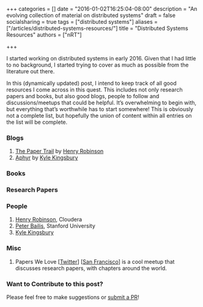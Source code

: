+++
categories = []
date = "2016-01-02T16:25:04-08:00"
description = "An evolving collection of material on distributed systems"
draft = false
socialsharing = true
tags = ["distributed systems"]
aliases = ["/articles/distributed-systems-resources/"]
title = "Distributed Systems Resources"
authors = ["nRT"]

+++

I started working on distributed systems in early 2016. Given that I had little to no background, I started trying to cover as much as possible from the literature out there.

In this (dynamically updated) post, I intend to keep track of all good resources I come across in this quest. This includes not only research papers and books, but also good blogs, people to follow and discussions/meetups that could be helpful. It’s overwhelming to begin with, but everything that’s worthwhile has to start somewhere! This is obviously not a complete list, but hopefully the union of content within all entries on the list will be complete.

### Blogs
1. [The Paper Trail](http://the-paper-trail.org/) by [Henry Robinson](https://twitter.com/HenryR)
2. [Aphyr](https://aphyr.com/posts) by [Kyle Kingsbury](https://twitter.com/aphyr)

### Books

### Research Papers

### People
1. [Henry Robinson](https://twitter.com/HenryR), Cloudera
2. [Peter Bailis](https://twitter.com/pbailis), Stanford University
3. [Kyle Kingsbury](https://twitter.com/aphyr)

### Misc
1. Papers We Love [[Twitter](https://twitter.com/papers_we_love)] [[San Francisco](http://www.meetup.com/papers-we-love-too/)] is a cool meetup that discusses research papers, with chapters around the world.

### Want to Contribute to this post?
Please feel free to make suggestions or [submit a PR](https://github.com/nishanttotla/hugo-blog-skeleton/blob/master/content/articles/distributed-systems-resources.md)!

